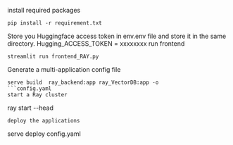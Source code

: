 install required packages
```
pip install -r requirement.txt
```
Store you Huggingface access token in env.env file and store it in the same directory. Hugging_ACCESS_TOKEN = xxxxxxxx
run frontend 
```
streamlit run frontend_RAY.py
```
Generate a multi-application config file 
```
serve build  ray_backend:app ray_VectorDB:app -o 
```config.yaml
start a Ray cluster
```
ray start --head
```
deploy the applications
```
serve deploy config.yaml
```
